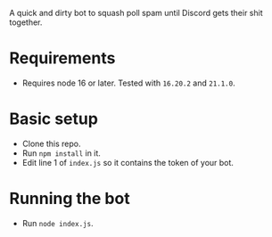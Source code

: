 A quick and dirty bot to squash poll spam until Discord gets their shit together. 

# Requirements
- Requires node 16 or later. Tested with `16.20.2` and `21.1.0`.

# Basic setup
- Clone this repo.
- Run `npm install` in it.
- Edit line 1 of `index.js` so it contains the token of your bot.

# Running the bot
- Run `node index.js`.

